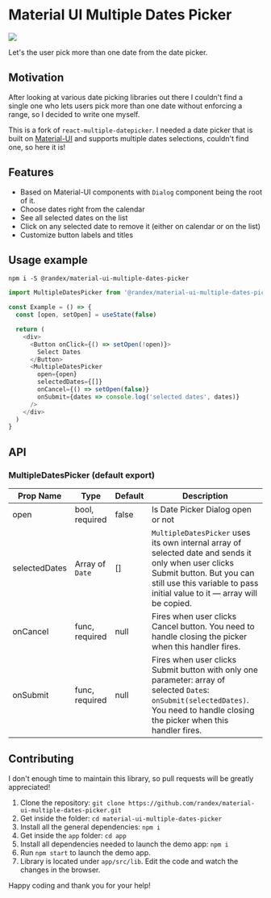# Material UI Multiple Dates Picker

![](https://raw.githubusercontent.com/randex/react-multiple-datepicker/master/demo/datepicker-screenshot.png)

Let's the user pick more than one date from the date picker.

## Motivation

After looking at various date picking libraries out there I couldn't find a single one who lets users pick more than one date without enforcing a range, so I decided to write one myself.

This is a fork of `react-multiple-datepicker`. I needed a date picker that is built on [Material-UI](https://github.com/mui-org/material-ui) and supports multiple dates selections, couldn't find one, so here it is!

 ## Features

- Based on Material-UI components with `Dialog` component being the root of it.
- Choose dates right from the calendar
- See all selected dates on the list
- Click on any selected date to remove it (either on calendar or on the list)
- Customize button labels and titles

## Usage example

```
npm i -S @randex/material-ui-multiple-dates-picker
```

```javascript
import MultipleDatesPicker from '@randex/material-ui-multiple-dates-picker'

const Example = () => {
  const [open, setOpen] = useState(false)

  return (
    <div>
      <Button onClick={() => setOpen(!open)}>
        Select Dates
      </Button>
      <MultipleDatesPicker
        open={open}
        selectedDates={[]}
        onCancel={() => setOpen(false)}
        onSubmit={dates => console.log('selected dates', dates)}
      />
    </div>
  )
}
```

## API

### MultipleDatesPicker (default export)

| Prop Name     | Type            | Default | Description                                                  |
| ------------- | --------------- | ------- | ------------------------------------------------------------ |
| open          | bool, required  | false   | Is Date Picker Dialog open or not                            |
| selectedDates | Array of `Date` | []      | `MultipleDatesPicker` uses its own internal array of selected date and sends it only when user clicks Submit button. But you can still use this variable to pass initial value to it — array will be copied. |
| onCancel      | func, required  | null    | Fires when user clicks Cancel button. You need to handle closing the picker when this handler fires. |
| onSubmit      | func, required  | null    | Fires when user clicks Submit button with only one parameter: array of selected `Date`s: `onSubmit(selectedDates)`. You need to handle closing the picker when this handler fires. |

## Contributing

I don't enough time to maintain this library, so pull requests will be greatly appreciated!

1. Clone the repository: `git clone https://github.com/randex/material-ui-multiple-dates-picker.git`
2. Get inside the folder: `cd material-ui-multiple-dates-picker`
3. Install all the general dependencies: `npm i`
4. Get inside the `app` folder: `cd app`
5. Install all dependencies needed to launch the demo app: `npm i`
6. Run `npm start` to launch the demo app.
7. Library is located under `app/src/lib`. Edit the code and watch the changes in the browser.

Happy coding and thank you for your help!

